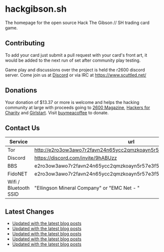 # hackgibson.sh
The homepage for the open source Hack The Gibson // SH trading card game.


## Contributing

To add your card just submit a pull request with your card's front art, it would be added to the next run of set after community play testing.

Game play and discussions over the project is held the r2600 discord server. Come join us at [Discord](https://discord.com/invite/9hABUzz) or via IRC at https://www.scuttled.net/


## Donations

Your donation of $13.37 or more is welcome and helps the hacking community at large with proceeds going to [2600 Magazine](https://2600.com/), [Hackers for Charity](https://hackersforcharity.org) and [Girlstart](https://girlstart.org).  Visit [buymeacoffee](https://www.buymeacoffee.com/hackgibson.sh) to donate.


## Contact Us

Service | url
-|-
Tor | http://e2ro3ow3awo7r2favn24n65ycc2qmzkoayn5r57e3f56nvjwdcgg32ad.onion
Discord | https://discord.com/invite/9hABUzz
BBS | e2ro3ow3awo7r2favn24n65ycc2qmzkoayn5r57e3f56nvjwdcgg32ad.onion:23
FidoNET | e2ro3ow3awo7r2favn24n65ycc2qmzkoayn5r57e3f56nvjwdcgg32ad.onion:24554
Wifi / Bluetooth SSID | "Ellingson Mineral Company" or "EMC Net - <fidonet address>"

## Latest Changes
<!-- BLOG-POST-LIST:START -->
- [Updated with the latest blog posts](https://github.com/DFW2600/hackgibson.sh/commit/fac9cab3ccc71d5cbeaa9e0c3b1e4ffaef99eaff)
- [Updated with the latest blog posts](https://github.com/DFW2600/hackgibson.sh/commit/ae0e1ed770fd8e83dd56a46a1e3b32396d991e00)
- [Updated with the latest blog posts](https://github.com/DFW2600/hackgibson.sh/commit/c46ceb598a7fc56156a14daa991239c1481f367d)
- [Updated with the latest blog posts](https://github.com/DFW2600/hackgibson.sh/commit/a547b96e41abf33fcebda5ff8f5edf5dbcd9f56a)
- [Updated with the latest blog posts](https://github.com/DFW2600/hackgibson.sh/commit/7833525f363b14f2f146ed3cace5be5465c24039)
<!-- BLOG-POST-LIST:END -->
